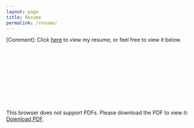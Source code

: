 ```yaml
---
layout: page
title: Resume
permalink: /resume/
---
```


[Comment]: Click [here](https://pekofsky.github.io/nlp) to view my resume, or feel free to view it below.

<object data="https://pekofsky.github.io/assets/resume.pdf" type="application/pdf" width="700px" height="700px">
    <embed src="https://pekofsky.github.io/assets/resume.pdf">
        <p>This browser does not support PDFs. Please download the PDF to view it: <a href="https://pekofsky.github.io/assets/resume.pdf">Download PDF</a>.</p>
    </embed>
</object>